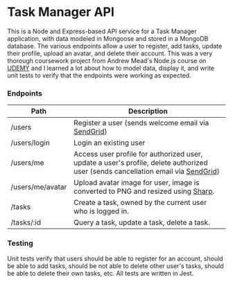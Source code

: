 # Task Manager API

This is a Node and Express-based API service for a Task Manager application, with data modeled in Mongoose and stored in a MongoDB database. The various endpoints allow a user to register, add tasks, update their profile, upload an avatar, and delete their account. This was a very thorough coursework project from Andrew Mead's Node.js course on [UDEMY](https://www.udemy.com/course/the-complete-nodejs-developer-course-2/) and I learned a lot about how to model data, display it, and write unit tests to verify that the endpoints were working as expected. 

### Endpoints

Path | Description
---- | -----------
/users              | Register a user (sends welcome email via [SendGrid](https://sendgrid.com/))
/users/login        | Login an existing user
/users/me           | Access user profile for authorized user, update a user's profile, delete authorized user (sends cancellation email via [SendGrid](https://sendgrid.com/))
/users/me/avatar    | Upload avatar image for user, image is converted to PNG and resized using [Sharp](https://www.npmjs.com/package/sharp). 
/tasks              | Create a task, owned by the current user who is logged in.
/tasks/:id          | Query a task, update a task, delete a task.

### Testing 

Unit tests verify that users should be able to register for an account, should be able to add tasks, should be not able to delete other user's tasks, should be able to delete their own tasks, etc. All tests are written in Jest.